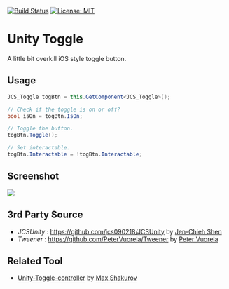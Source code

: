 [![Build Status](https://travis-ci.com/jcs090218/Unity_Toggle.svg?branch=master)](https://travis-ci.com/jcs090218/Unity_Toggle)
[![License: MIT](https://img.shields.io/badge/License-MIT-green.svg)](https://opensource.org/licenses/MIT)

# Unity Toggle #

A little bit overkill iOS style toggle button. 

## Usage ##
```cs
JCS_Toggle togBtn = this.GetComponent<JCS_Toggle>();

// Check if the toggle is on or off?
bool isOn = togBtn.IsOn;

// Toggle the button.
togBtn.Toggle();

// Set interactable.
togBtn.Interactable = !togBtn.Interactable;
```

## Screenshot ##
<img src="./screenshot/toggle_demo.gif"/>

## 3rd Party Source ##
* *JCSUnity* : https://github.com/jcs090218/JCSUnity by <a href="https://github.com/jcs090218">Jen-Chieh Shen</a>
* *Tweener* : https://github.com/PeterVuorela/Tweener by <a href="https://github.com/PeterVuorela">Peter Vuorela</a>

## Related Tool ##
* <a href="https://github.com/Kalxoznik/Unity-Toggle-controller">Unity-Toggle-controller</a> by <a href="https://github.com/Kalxoznik">Max Shakurov</a>
